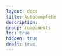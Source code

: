 ```yaml
---
layout: docs
title: Autocomplete
description:
group: components
toc: true
hidden: true
draft: true
---
```



